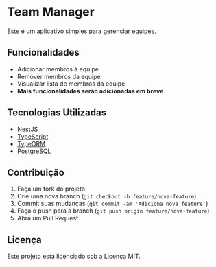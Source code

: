 # Team Manager

Este é um aplicativo simples para gerenciar equipes.

## Funcionalidades

- Adicionar membros à equipe
- Remover membros da equipe
- Visualizar lista de membros da equipe
- **Mais funcionalidades serão adicionadas em breve**.

## Tecnologias Utilizadas

- [NestJS](https://nestjs.com/)
- [TypeScript](https://www.typescriptlang.org/)
- [TypeORM](https://typeorm.io/)
- [PostgreSQL](https://www.postgresql.org/)

## Contribuição

1. Faça um fork do projeto
2. Crie uma nova branch (`git checkout -b feature/nova-feature`)
3. Commit suas mudanças (`git commit -am 'Adiciona nova feature'`)
4. Faça o push para a branch (`git push origin feature/nova-feature`)
5. Abra um Pull Request

## Licença

Este projeto está licenciado sob a Licença MIT.
